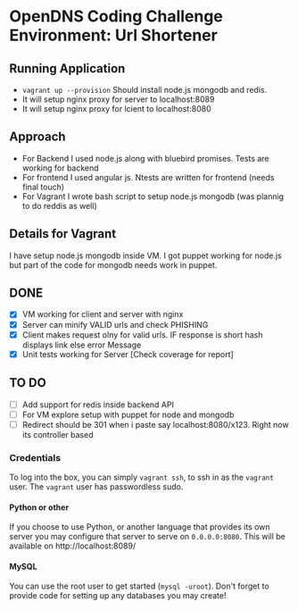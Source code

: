 # OpenDNS Coding Challenge Environment: Url Shortener

## Running Application
* `vagrant up --provision` Should install node.js mongodb and redis.
* It will setup nginx proxy for server to localhost:8089 
* It will setup nginx proxy for lcient to localhost:8080

## Approach
* For Backend I used node.js along with bluebird promises. Tests are working for backend
* For frontend I used angular js. Ntests are written for frontend (needs final touch)
* For Vagrant I wrote bash script to setup node.js mongodb (was plannig to do reddis as well) 

## Details for Vagrant
I have setup node.js mongodb inside VM. 
I got puppet working for node.js but part of the code for mongodb needs work in puppet.

## DONE
- [x] VM working for client and server with nginx
- [x]  Server can minify VALID urls and check PHISHING
- [x] Client makes request olny for valid urls. IF response is short hash displays link else error Message
- [x] Unit tests working for Server [Check coverage for report]

## TO DO
- [ ] Add support for redis inside backend API
- [ ] For VM explore setup with puppet for node and mongodb
- [ ] Redirect should be 301 when i paste say localhost:8080/x123. Right now its controller based

### Credentials
To log into the box, you can simply `vagrant ssh`, to ssh in as the `vagrant` user.
The `vagrant` user has passwordless sudo.

#### Python or other
If you choose to use Python, or another language that provides its own server
you may configure that server to serve on `0.0.0.0:8080`. This will be available
on http://localhost:8089/

#### MySQL
You can use the root user to get started (`mysql -uroot`).  Don't forget to provide code for setting up any databases you may create!
